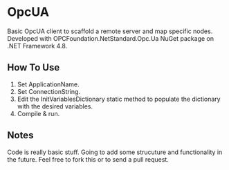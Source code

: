# OpcUA
Basic OpcUA client to scaffold a remote server and map specific nodes.
Developed with OPCFoundation.NetStandard.Opc.Ua NuGet package on .NET Framework 4.8.

## How To Use
  1. Set ApplicationName.
  2. Set ConnectionString.
  3. Edit the InitVariablesDictionary static method to populate the dictionary with the desired variables.
  4. Compile & run.
  
## Notes
Code is really basic stuff. Going to add some strucuture and functionality in the future.
Feel free to fork this or to send a pull request.
